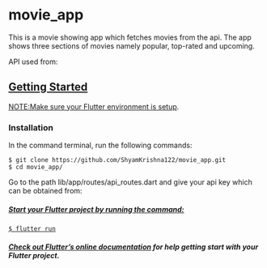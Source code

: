 # movie_app

This is a movie showing app which fetches movies from the api. The app shows three sections of movies namely popular, top-rated and upcoming.

API used from: <a href="https://www.themoviedb.org/">

## Getting Started

NOTE:Make sure your Flutter environment is <a href="https://flutter.dev/docs/get-started/install">setup</a>.

### Installation

In the command terminal, run the following commands:

    $ git clone https://github.com/ShyamKrishna122/movie_app.git
    $ cd movie_app/

Go to the path lib/app/routes/api_routes.dart and give your api key which can be obtained from: <a href=https://www.themoviedb.org/settings/api>

##### Start your Flutter project by running the command:
    $ flutter run

##### Check out Flutter’s online [documentation](http://flutter.io/) for help getting start with your Flutter project. 

